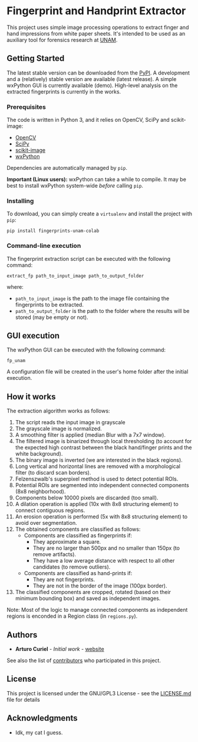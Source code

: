 # Fingerprint and Handprint Extractor

This project uses simple image processing operations to extract finger and hand impressions from white paper sheets. It's intended to be used as an auxiliary tool for forensics research at [UNAM](http://www.cienciaforense.facmed.unam.mx/).

## Getting Started

The latest stable version can be downloaded from the [PyPI](https://pypi.org/project/fingerprints-unam-colab/). A development and a (relatively) stable version are available (latest release). A simple wxPython GUI is currently available (demo). High-level analysis on the extracted fingerprints is currently in the works.

### Prerequisites

The code is written in Python 3, and it relies on OpenCV, SciPy and scikit-image:

* [OpenCV](https://opencv.org/)
* [SciPy](https://www.scipy.org/)
* [scikit-image](https://scikit-image.org/)
* [wxPython](https://www.wxpython.org/)

Dependencies are automatically managed by `pip`.

**Important (Linux users):** wxPython can take a while to compile. It may be best to install wxPython system-wide *before* calling `pip`.

### Installing

To download, you can simply create a `virtualenv` and install the project with `pip`:

```
pip install fingerprints-unam-colab
```

### Command-line execution

The fingerprint extraction script can be executed with the following command:

```
extract_fp path_to_input_image path_to_output_folder
```
where:

* `path_to_input_image` is the path to the image file containing the fingerprints to be extracted.
* `path_to_output_folder` is the path to the folder where the results will be stored (may be empty or not).

## GUI execution

The wxPython GUI can be executed with the following command:

```
fp_unam
```

A configuration file will be created in the user's home folder after the initial execution.

## How it works

The extraction algorithm works as follows: 

1. The script reads the input image in grayscale
2. The grayscale image is normalized.
3. A smoothing filter is applied (median Blur with a 7x7 window).
4. The filtered image is binarized through local thresholding (to account for the expected high contrast between the black hand/finger prints and the white background).
5. The binary image is inverted (we are interested in the black regions).
6. Long vertical and horizontal lines are removed with a morphological filter (to discard scan borders).
7. Felzenszwalb's superpixel method is used to detect potential ROIs.
8. Potential ROIs are segmented into independent connected components (8x8 neighborhood).
9. Components below 10000 pixels are discarded (too small).
10. A dilation operation is applied (10x with 8x8 structuring element) to connect contiguous regions.
11. An erosion operation is performed (5x with 8x8 structuring element) to avoid over segmentation.
12. The obtained components are classified as follows:
    - Components are classified as fingerprints if: 
      - They approximate a square.
      - They are no larger than 500px and no smaller than 150px (to remove artifacts).
      - They have a low average distance with respect to all other candidates (to remove outliers).
    - Components are classified as hand-prints if:
      - They are not fingerprints.
      - They are not in the border of the image (100px border).
13. The classified components are cropped, rotated (based on their minimum bounding box) and saved as independent images.

Note: Most of the logic to manage connected components as independent regions is enconded in a Region class (in `regions.py`). 

## Authors

* **Arturo Curiel** - *Initial work* - [website](https://arturocuriel.com)

See also the list of [contributors](https://github.com/forensics-colab-unam/fingerprints-unam-colab/contributors) who participated in this project.

## License

This project is licensed under the GNU/GPL3 License - see the [LICENSE.md](LICENSE.md) file for details

## Acknowledgments

* Idk, my cat I guess.
